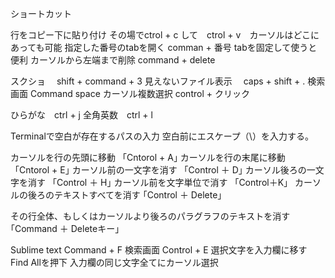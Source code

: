 ショートカット

行をコピー下に貼り付け		その場でctrol + c して　ctrol + v　カーソルはどこにあっても可能
指定した番号のtabを開く		comman + 番号 tabを固定して使うと便利
カーソルから左端まで削除		command + delete

スクショ　					shift + command + 3
見えないファイル表示　		caps + shift + .
検索画面 					Command space
カーソル複数選択			control + クリック

ひらがな　ctrl + j
全角英数　ctrl + l

Terminalで空白が存在するパスの入力			空白前にエスケープ（\）を入力する。

カーソルを行の先頭に移動				「Cntorol + A｣
カーソルを行の末尾に移動				「Cntorol + E｣
カーソル前の一文字を消す				「Control ＋ D｣
カーソル後ろの一文字を消す			「Control ＋ H｣
カーソル前を文字単位で消す      			「Control＋K」
カーソルの後ろのテキストすべてを消す	  ｢Control ＋ Delete｣

その行全体、もしくはカーソルより後ろのパラグラフのテキストを消す	｢Command ＋ Deleteキー｣

Sublime text
Command + F 			検索画面
Control + E			選択文字を入力欄に移す	
Find Allを押下			入力欄の同じ文字全てにカーソル選択

